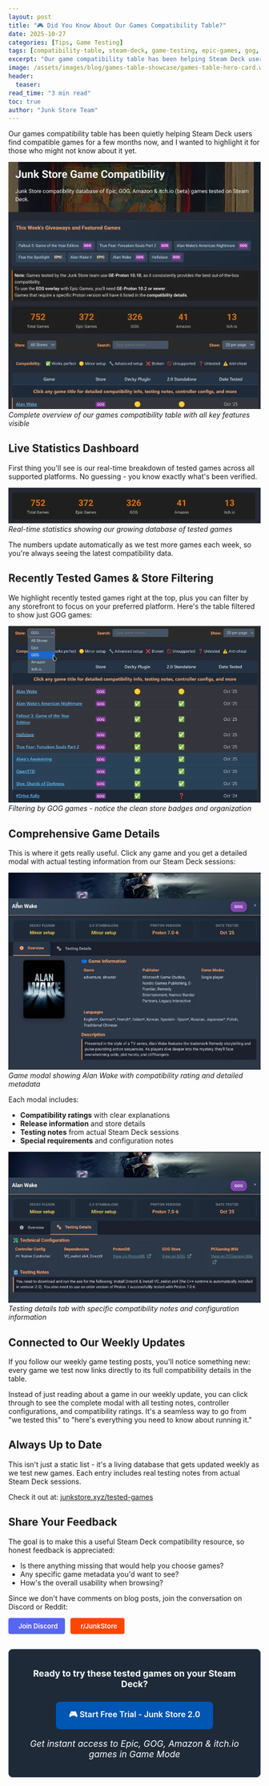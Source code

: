 ```yaml
---
layout: post
title: "🎮 Did You Know About Our Games Compatibility Table?"
date: 2025-10-27
categories: [Tips, Game Testing]
tags: [compatibility-table, steam-deck, game-testing, epic-games, gog, amazon-prime-gaming, itch-io, junk-store-2-0]
excerpt: "Our game compatibility table has been helping Steam Deck users for months. If you haven't discovered it yet, here's what you've been missing."
image: /assets/images/blog/games-table-showcase/games-table-hero-card.webp
header:
  teaser: 
read_time: "3 min read"
toc: true
author: "Junk Store Team"
---
```


Our games compatibility table has been quietly helping Steam Deck users find compatible games for a few months now, and I wanted to highlight it for those who might not know about it yet.

![Complete games table overview showing recently tested games and full interface](/assets/images/blog/games-table-showcase/overview-new.webp)
*Complete overview of our games compatibility table with all key features visible*

## Live Statistics Dashboard

First thing you'll see is our real-time breakdown of tested games across all supported platforms. No guessing - you know exactly what's been verified.

![Games compatibility statistics showing breakdown across Epic, GOG, Amazon Prime Gaming and itch.io platforms](/assets/images/blog/games-table-showcase/statsbar-new.webp)
*Real-time statistics showing our growing database of tested games*

The numbers update automatically as we test more games each week, so you're always seeing the latest compatibility data.

## Recently Tested Games & Store Filtering

We highlight recently tested games right at the top, plus you can filter by any storefront to focus on your preferred platform. Here's the table filtered to show just GOG games:

![Games table filtered to show GOG games with recently tested section](/assets/images/blog/games-table-showcase/filtergog.webp)
*Filtering by GOG games - notice the clean store badges and organization*

## Comprehensive Game Details

This is where it gets really useful. Click any game and you get a detailed modal with actual testing information from our Steam Deck sessions:

![Alan Wake game modal showing detailed compatibility information and testing details](/assets/images/blog/games-table-showcase/alanwake1.webp)
*Game modal showing Alan Wake with compatibility rating and detailed metadata*

Each modal includes:
- **Compatibility ratings** with clear explanations
- **Release information** and store details
- **Testing notes** from actual Steam Deck sessions
- **Special requirements** and configuration notes

![Alan Wake testing details tab showing specific compatibility information](/assets/images/blog/games-table-showcase/alanwake2.webp)
*Testing details tab with specific compatibility notes and configuration information*

## Connected to Our Weekly Updates

If you follow our weekly game testing posts, you'll notice something new: every game we test now links directly to its full compatibility details in the table.

Instead of just reading about a game in our weekly update, you can click through to see the complete modal with all testing notes, controller configurations, and compatibility ratings. It's a seamless way to go from "we tested this" to "here's everything you need to know about running it."

## Always Up to Date

This isn't just a static list - it's a living database that gets updated weekly as we test new games. Each entry includes real testing notes from actual Steam Deck sessions.

Check it out at: [junkstore.xyz/tested-games](/tested-games/)

## Share Your Feedback

The goal is to make this a useful Steam Deck compatibility resource, so honest feedback is appreciated:
- Is there anything missing that would help you choose games?
- Any specific game metadata you'd want to see?
- How's the overall usability when browsing?

Since we don't have comments on blog posts, join the conversation on Discord or Reddit:

<a href="https://discord.gg/6mRUhR6Teh" target="_blank" rel="noopener" class="community-btn discord-btn"><i class="fab fa-discord" style="margin-right: 6px;"></i>Join Discord</a>
<a href="https://www.reddit.com/r/JunkStore" target="_blank" rel="noopener" class="community-btn reddit-btn"><i class="fab fa-reddit" style="margin-right: 6px;"></i>r/JunkStore</a>

<div class="inline-blog-cta">
  <p><strong>Ready to try these tested games on your Steam Deck?</strong></p>
  <a href="https://portal.junkstore.xyz/" target="_blank" rel="noopener" class="inline-blog-cta-button">
    🎮 Start Free Trial - Junk Store 2.0
  </a>
  <p class="inline-cta-subtext">Get instant access to Epic, GOG, Amazon & itch.io games in Game Mode</p>
</div>

<style>
/* Community buttons styling */
.community-btn {
  display: inline-flex;
  align-items: center;
  padding: 6px 12px;
  border-radius: 4px;
  text-decoration: none;
  font-weight: 600;
  font-size: 13px;
  transition: all 0.2s ease;
  border: 2px solid transparent;
  margin-right: 8px;
  color: white !important;
}

.discord-btn {
  background: #5865f2;
}

.reddit-btn {
  background: #ff4500;
}

.community-btn:hover {
  transform: translateY(-1px);
  box-shadow: 0 4px 12px rgba(0, 0, 0, 0.3);
  text-decoration: none;
  color: white !important;
  opacity: 0.9;
}

/* Inline blog CTA styling */
.inline-blog-cta {
  text-align: center;
  background: #1e2a38;
  border-radius: 8px;
  padding: 20px;
  margin: 30px 0;
  border: 1px solid #3a4a5c;
}

.inline-blog-cta p {
  margin-bottom: 15px;
  color: #fff;
  font-size: 1.1rem;
}

.inline-blog-cta-button {
  display: inline-block;
  background: #0056b3;
  color: #fff !important;
  padding: 12px 24px;
  border-radius: 8px;
  text-decoration: none;
  font-weight: 600;
  font-size: 1rem;
  transition: all 0.3s ease;
  margin: 10px 0;
  border: 2px solid #0056b3;
}

.inline-blog-cta-button:hover,
.inline-blog-cta-button:visited,
.inline-blog-cta-button:visited:hover {
  background: #004494;
  border-color: #004494;
  color: #fff !important;
  transform: translateY(-2px);
  box-shadow: 0 4px 15px rgba(0, 86, 179, 0.4);
  text-decoration: none;
}

.inline-cta-subtext {
  margin-top: 8px;
  color: #cceeff;
  font-size: 0.9rem;
  font-style: italic;
}
</style>